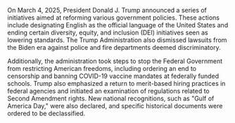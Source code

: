 On March 4, 2025, President Donald J. Trump announced a series of initiatives aimed at reforming various government policies. These actions include designating English as the official language of the United States and ending certain diversity, equity, and inclusion (DEI) initiatives seen as lowering standards. The Trump Administration also dismissed lawsuits from the Biden era against police and fire departments deemed discriminatory.

Additionally, the administration took steps to stop the Federal Government from restricting American freedoms, including ordering an end to censorship and banning COVID-19 vaccine mandates at federally funded schools. Trump also emphasized a return to merit-based hiring practices in federal agencies and initiated an examination of regulations related to Second Amendment rights. New national recognitions, such as "Gulf of America Day," were also declared, and specific historical documents were ordered to be declassified.